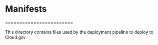 # Manifests
========================

This directory contains files used by the deployment pipeline to deploy to Cloud.gov.